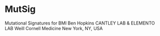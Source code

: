 # MutSig
Mutational Signatures for BMI
Ben Hopkins
CANTLEY LAB & ELEMENTO LAB
Weill Cornell Medicine
New York, NY, USA
